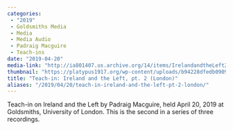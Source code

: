 ```yaml
---
categories:
 - "2019"
 - Goldsmiths Media
 - Media
 - Media Audio
 - Padraig Macguire
 - Teach-ins
date: "2019-04-20"
media-link: "http://ia801407.us.archive.org/14/items/IrelandandtheLeft2/IrelandandtheLeft2.mp3"
thumbnail: "https://platypus1917.org/wp-content/uploads/b94228dfedb090985cb31908aad19c43_w800_h498.jpg"
title: "Teach-in: Ireland and the Left, pt. 2 (London)"
aliases: "/2019/04/20/teach-in-ireland-and-the-left-pt-2-london/"
---
```


Teach-in on Ireland and the Left by Padraig Macguire, held April 20, 2019 at Goldsmiths, University of London. This is the second in a series of three recordings.
